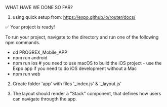 WHAT HAVE WE DONE SO FAR?

1. using quick setup from: https://expo.github.io/router/docs/

✅ Your project is ready!

To run your project, navigate to the directory and run one of the following npm commands.        

- cd PROGREX_Mobile_APP
- npm run android
- npm run ios # you need to use macOS to build the iOS project - use the Expo app if you need to 
  do iOS development without a Mac
- npm run web


2. Create folder 'app' with files '_index.js' & '_layout.js'

3. The layout should render a "Stack" component, that defines how users can navigate througth the app.
